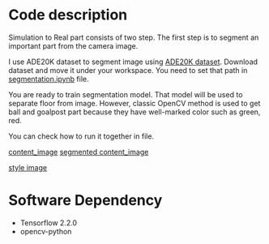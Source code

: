 # Code description
Simulation to Real part consists of two step. The first step is to segment an important part from the camera image. 

I use ADE20K dataset to segment image using [ADE20K dataset](https://groups.csail.mit.edu/vision/datasets/ADE20K/). 
Download dataset and move it under your workspace. You need to set that path in [segmentation.ipynb](https://github.com/kimbring2/DeepSoccer/blob/master/sim2real/segmentation.ipynb) file.

You are ready to train segmentation model. That model will be used to separate floor from image. However, classic OpenCV method 
is used to get ball and goalpost part because they have well-marked color such as green, red.

You can check how to run it together in file. 

[content_image](https://drive.google.com/drive/folders/1TuaYWI191L0lc4EaDm23olSsToEQRHYY?usp=sharing)
[segmented content_image](https://drive.google.com/drive/folders/1S4R7NGOu-IZZskSwGL5YXpU7-fVQLSqR?usp=sharing)

[style image](https://drive.google.com/drive/folders/166qiiv2Wx0d6-DZBwHiI7Xgg6r_9gmfy?usp=sharing)

# Software Dependency
- Tensorflow 2.2.0
- opencv-python
